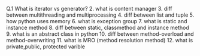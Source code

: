 Q.1 What is iterator vs generator?
2. what is content manager
3. diff between multithreading and multiprocessing
4. diff between list and tuple
5. how python uses memory
6. what is exception group
7. what is static and instance method
8. diff between static, classmethod and instance method
9. what is an abstract class in python
10. diff between method-overload and method-overwriting
11. what is MRO (method resolution method)
12. what is private,public, protected varible
